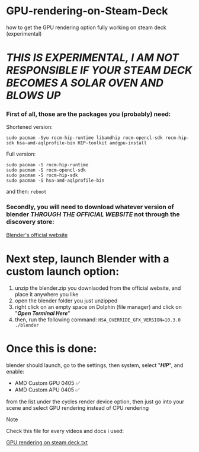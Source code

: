 # GPU-rendering-on-Steam-Deck
how to get the GPU rendering option fully working on steam deck (experimental)

# ***THIS IS EXPERIMENTAL, I AM NOT RESPONSIBLE IF YOUR STEAM DECK BECOMES A SOLAR OVEN AND BLOWS UP***

### First of all, those are the packages you (probably) need:
Shortened version:
```
sudo pacman -Syu rocm-hip-runtime libamdhip rocm-opencl-sdk rocm-hip-sdk hsa-amd-aqlprofile-bin HIP-toolkit amdgpu-install
```

Full version:

```
sudo pacman -S rocm-hip-runtime
sudo pacman -S rocm-opencl-sdk
sudo pacman -S rocm-hip-sdk
sudo pacman -S hsa-amd-aqlprofile-bin
```

and then:
```reboot```

### Secondly, you will need to download whatever version of blender ***THROUGH THE OFFICIAL WEBSITE*** not through the discovery store:
[Blender's official website](https://www.blender.org)


# Next step, launch Blender with a custom launch option:

1. unzip the blender.zip you downlaoded from the official website, and place it anywhere you like
2. open the blender folder you just unzipped
3. right click on an empty space on Dolphin (file manager) and click on "***Open Terminal Here***"
4. then, run the following command:
```HSA_OVERRIDE_GFX_VERSION=10.3.0 ./blender```

# Once this is done:
blender should launch, go to the settings, then system, select "***HIP***", and enable:
* AMD Custom GPU 0405 ✅
* AMD Custom APU 0405 ✅


from the list under the cycles render device option, then just go into your scene and select GPU rendering instead of CPU rendering







> [!NOTE]
> Check this file for every videos and docs i used:


[GPU rendering on steam deck.txt](useless%20unformated%20files/GPU%20rendering%20on%20steam%20deck.txt)
